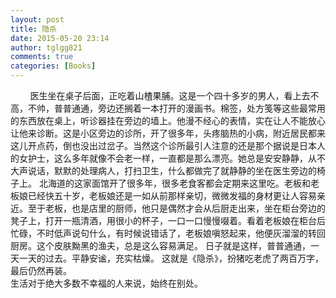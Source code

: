 ```yaml
---
layout: post
title: 隐杀
date: 2015-05-20 23:14
author: tglgg821
comments: true
categories: [Books]
---
```

<div>        医生坐在桌子后面，正吃着山楂果脯。这是一个四十多岁的男人，看上去不高，不帅，普普通通，旁边还搁着一本打开的漫画书。棉签，处方笺等这些最常用的东西放在桌上，听诊器挂在旁边的墙上。他漫不经心的表情，实在让人不能放心让他来诊断。这是小区旁边的诊所，开了很多年，头疼脑热的小病，附近居民都来这儿开点药，倒也没出过岔子。当然这个诊所最引人注意的还是那个据说是日本人的女护士，这么多年就像不会老一样，一直都是那么漂亮。她总是安安静静，从不大声说话，默默的处理病人，打扫卫生，什么都做完了就静静的坐在医生旁边的椅子上。
北海道的这家面馆开了很多年，很多老食客都会定期来这里吃。老板和老板娘已经快五十岁，老板娘还是一如从前那样亲切，微微发福的身材更让人容易亲近。至于老板，也是店里的厨师，他只是偶然才会从后厨走出来，坐在柜台旁边的凳子上，打开一瓶清酒，用很小的杯子，一口一口慢慢啜着。看着老板娘在柜台后忙碌，不时低声说句什么，有时候说错话了，老板娘嗔怒起来，他便灰溜溜的转回厨房。这个皮肤黝黑的渔夫，总是这么容易满足。
日子就是这样，普普通通，一天一天的过去。平静安谧，充实枯燥。
这就是《隐杀》，扮猪吃老虎了两百万字，最后仍然再装。</div>
<div>生活对于绝大多数不幸福的人来说，始终在别处。</div>
